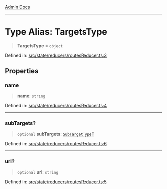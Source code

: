 [Admin Docs](/)

***

# Type Alias: TargetsType

> **TargetsType** = `object`

Defined in: [src/state/reducers/routesReducer.ts:3](https://github.com/PalisadoesFoundation/talawa-admin/blob/main/src/state/reducers/routesReducer.ts#L3)

## Properties

### name

> **name**: `string`

Defined in: [src/state/reducers/routesReducer.ts:4](https://github.com/PalisadoesFoundation/talawa-admin/blob/main/src/state/reducers/routesReducer.ts#L4)

***

### subTargets?

> `optional` **subTargets**: [`SubTargetType`](state/reducers/routesReducer/README/type-aliases/SubTargetType.md)[]

Defined in: [src/state/reducers/routesReducer.ts:6](https://github.com/PalisadoesFoundation/talawa-admin/blob/main/src/state/reducers/routesReducer.ts#L6)

***

### url?

> `optional` **url**: `string`

Defined in: [src/state/reducers/routesReducer.ts:5](https://github.com/PalisadoesFoundation/talawa-admin/blob/main/src/state/reducers/routesReducer.ts#L5)
